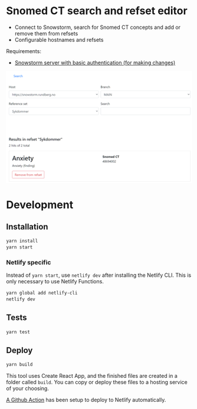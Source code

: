 # Snomed CT search and refset editor

- Connect to Snowstorm, search for Snomed CT concepts and add or remove them from refsets
- Configurable hostnames and refsets

Requirements:

- [Snowstorm server with basic authentication (for making changes)](docs/snowstorm.md)

![](docs/snomed-search-screenshot.png?raw=true)

# Development

## Installation

```bash
yarn install
yarn start
```

### Netlify specific

Instead of `yarn start`, use `netlify dev` after installing the Netlify CLI. This is only necessary to use Netlify Functions.

```bash
yarn global add netlify-cli
netlify dev
```

## Tests

```bash
yarn test
```

## Deploy

```bash
yarn build
```

This tool uses Create React App, and the finished files are created in a folder called `build`. You can copy or deploy these files to a
hosting service of your choosing.

[A Github Action](.github/workflows/release.yml) has been setup to deploy to Netlify automatically.
